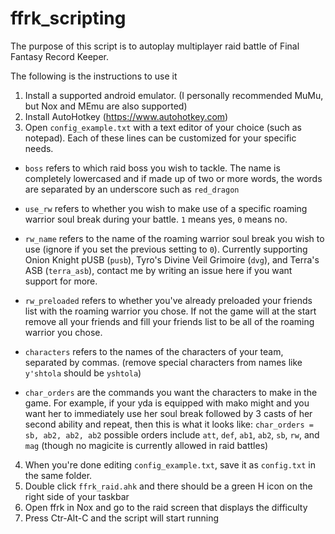 # ffrk_scripting

The purpose of this script is to autoplay multiplayer raid battle of Final Fantasy Record Keeper.

The following is the instructions to use it

1. Install a supported android emulator. (I personally recommended MuMu, but Nox and MEmu are also supported)
2. Install AutoHotkey (https://www.autohotkey.com)
3. Open `config_example.txt` with a text editor of your choice (such as notepad).
Each of these lines can be customized for your specific needs.

* `boss` refers to which raid boss you wish to tackle. The name is completely lowercased and if made up of two or more words, the words are separated by an underscore such as `red_dragon`
* `use_rw` refers to whether you wish to make use of a specific roaming warrior soul break during your battle. `1` means yes, `0` means no.
* `rw_name` refers to the name of the roaming warrior soul break you wish to use (ignore if you set the previous setting to `0`). Currently supporting Onion Knight pUSB (`pusb`), Tyro's Divine Veil Grimoire (`dvg`), and Terra's ASB (`terra_asb`), contact me by writing an issue here if you want support for more.
* `rw_preloaded` refers to whether you've already preloaded your friends list with the roaming warrior you chose. If not the game will at the start remove all your friends and fill your friends list to be all of the roaming warrior you chose.
* `characters` refers to the names of the characters of your team, separated by commas. (remove special characters from names like `y'shtola` should be `yshtola`)

* `char_orders` are the commands you want the characters to make in the game.
  For example, if your yda is equipped with mako might and you want her to immediately use her soul break followed by 3 casts of her second ability and repeat, then this is what it looks like: ```char_orders = sb, ab2, ab2, ab2```
  possible orders include `att`, `def`, `ab1`, `ab2`, `sb`, `rw`, and `mag` (though no magicite is currently allowed in raid battles)

4. When you're done editing `config_example.txt`, save it as `config.txt` in the same folder.
5. Double click `ffrk_raid.ahk` and there should be a green H icon on the right side of your taskbar
6. Open ffrk in Nox and go to the raid screen that displays the difficulty
7. Press Ctr-Alt-C and the script will start running
